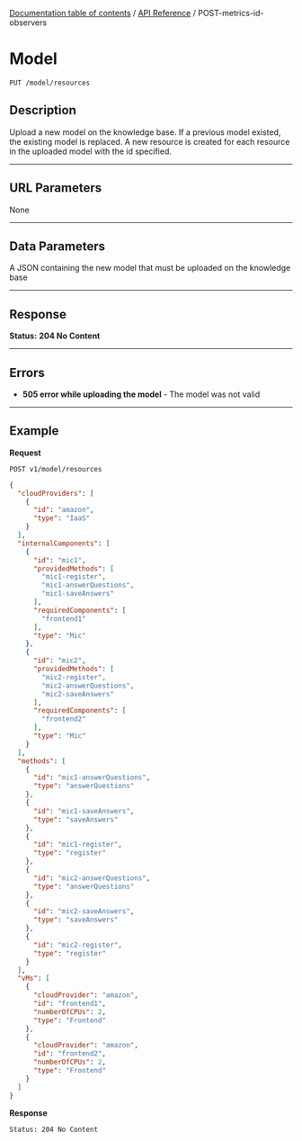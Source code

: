 [Documentation table of contents](../../TOC.md) / [API Reference](../../api.md) / POST-metrics-id-observers

# Model

	PUT /model/resources

## Description
Upload a new model on the knowledge base. If a previous model existed, the existing model is replaced. 
A new resource is created for each resource in the uploaded model with the id specified.

***

## URL Parameters

None

***

## Data Parameters

A JSON containing the new model that must be uploaded on the knowledge base

***

## Response

**Status:** **204 No Content**


***

## Errors

* **505 error while uploading the model** - The model was not valid

***

## Example
**Request**

	POST v1/model/resources
	
``` json
{
  "cloudProviders": [
    {
      "id": "amazon", 
      "type": "IaaS"
    }
  ], 
  "internalComponents": [
    {
      "id": "mic1", 
      "providedMethods": [
        "mic1-register", 
        "mic1-answerQuestions", 
        "mic1-saveAnswers"
      ], 
      "requiredComponents": [
        "frontend1"
      ], 
      "type": "Mic"
    },
    {
      "id": "mic2", 
      "providedMethods": [
        "mic2-register", 
        "mic2-answerQuestions", 
        "mic2-saveAnswers"
      ], 
      "requiredComponents": [
        "frontend2"
      ], 
      "type": "Mic"
    }
  ], 
  "methods": [
    {
      "id": "mic1-answerQuestions", 
      "type": "answerQuestions"
    }, 
    {
      "id": "mic1-saveAnswers", 
      "type": "saveAnswers"
    }, 
    {
      "id": "mic1-register", 
      "type": "register"
    },
    {
      "id": "mic2-answerQuestions", 
      "type": "answerQuestions"
    }, 
    {
      "id": "mic2-saveAnswers", 
      "type": "saveAnswers"
    }, 
    {
      "id": "mic2-register", 
      "type": "register"
    }
  ], 
  "vMs": [
    {
      "cloudProvider": "amazon", 
      "id": "frontend1", 
      "numberOfCPUs": 2, 
      "type": "Frontend"
    },
    {
      "cloudProvider": "amazon", 
      "id": "frontend2", 
      "numberOfCPUs": 2, 
      "type": "Frontend"
    }
  ]
}
```

**Response**

	Status: 204 No Content
